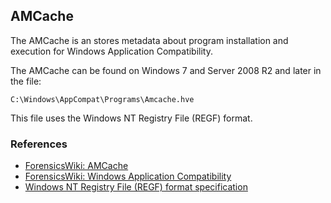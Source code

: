 ## AMCache

The AMCache is an stores metadata about program installation and execution for
Windows Application Compatibility.

The AMCache can be found on Windows 7 and Server 2008 R2 and later in the file:

```
C:\Windows\AppCompat\Programs\Amcache.hve 
```

This file uses the Windows NT Registry File (REGF) format.

### References

* [ForensicsWiki: AMCache](https://forensics.wiki/amcache)
* [ForensicsWiki: Windows Application Compatibility](https://forensics.wiki/windows_application_compatibility)
* [Windows NT Registry File (REGF) format specification](https://github.com/libyal/libregf/blob/main/documentation/Windows%20NT%20Registry%20File%20(REGF)%20format.asciidoc)
